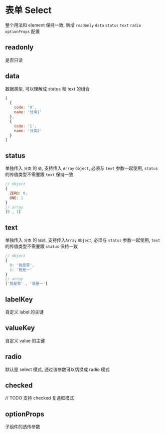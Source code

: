 # 表单 Select

整个用法和 element 保持一致, 新增 `readonly` `data` `status` `text` `radio` `optionProps` 配置

## readonly
是否只读

## data
数据类型, 可以理解成 status 和 text 的组合
```javascript
[
  {
    code: '0', 
    name: '分类1'
  },
  {
    code: '1',
    name: '分类2'
  }
]
```

## status
单独传入 `分类` 的 `值`, 支持传入 `Array` `Object`, 必须与 `text` 参数一起使用, `status` 的传值类型不需要跟 `text` 保持一致
```javascript
// object
{
  ZERO: 0,
  ONE: 1
}
// array
[0 , 1]
```

## text
单独传入 `分类` 的 `描述`, 支持传入`Array` `Object`, 必须与 `status` 参数一起使用, `text` 的传值类型不需要跟 `status` 保持一致
```javascript
// object
{
  0: '我是零',
  1: '我是一'
}
// array
['我是零' , '我是一']
```

## labelKey

自定义 label 的主键

## valueKey

自定义 value 的主键

## radio
默认是 select 模式, 通过该参数可以切换成 radio 模式

## checked
// TODO
支持 checked 复选框模式

## optionProps
子组件的透传参数
